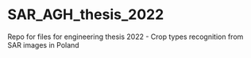 # SAR_AGH_thesis_2022
Repo for files for engineering thesis 2022 - Crop types recognition from SAR images in Poland
